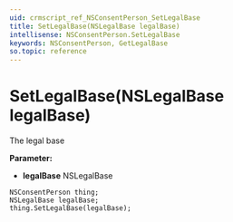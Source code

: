 ```yaml
---
uid: crmscript_ref_NSConsentPerson_SetLegalBase
title: SetLegalBase(NSLegalBase legalBase)
intellisense: NSConsentPerson.SetLegalBase
keywords: NSConsentPerson, GetLegalBase
so.topic: reference
---
```


# SetLegalBase(NSLegalBase legalBase)

The legal base

**Parameter:** 
* **legalBase** NSLegalBase

```crmscript
NSConsentPerson thing;
NSLegalBase legalBase;
thing.SetLegalBase(legalBase);
```

